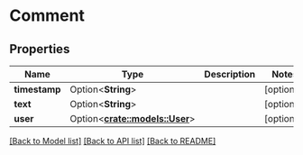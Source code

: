 # Comment

## Properties

Name | Type | Description | Notes
------------ | ------------- | ------------- | -------------
**timestamp** | Option<**String**> |  | [optional]
**text** | Option<**String**> |  | [optional]
**user** | Option<[**crate::models::User**](user.md)> |  | [optional]

[[Back to Model list]](../README.md#documentation-for-models) [[Back to API list]](../README.md#documentation-for-api-endpoints) [[Back to README]](../README.md)


